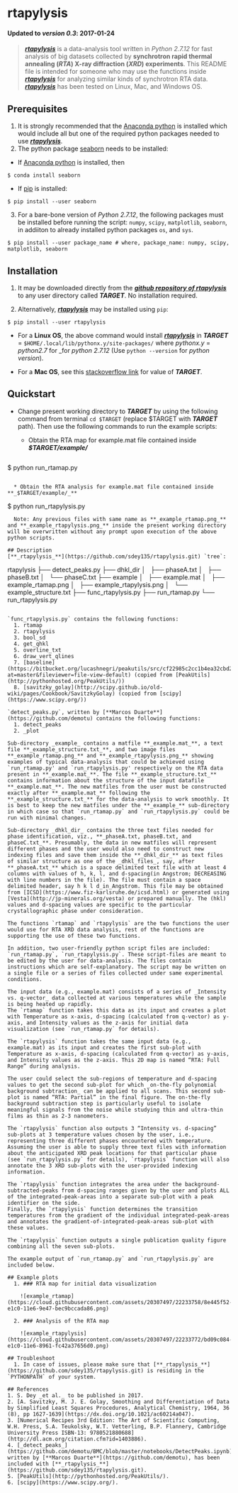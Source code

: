 # rtapylysis
#### Updated to _version 0.3_: 2017-01-24
> [**_rtapylysis_**](https://github.com/sdey135/rtapylysis.git) is a data-analysis tool written in *Python 2.7.12* for fast analysis of big datasets collected by **synchrotron rapid thermal annealing (_RTA_) X-ray diffraction (_XRD_) experiments**. 
> This README file is intended for someone who may use the functions inside [**_rtapylysis_**](https://github.com/sdey135/rtapylysis.git) for analyzing similar kinds of synchrotron RTA data. [**_rtapylysis_**](https://github.com/sdey135/rtapylysis.git) has been tested on Linux, Mac, and Windows OS.

## Prerequisites
1. It is strongly recommended that the [Anaconda python](https://www.continuum.io/downloads/) is installed which would include all but one of the required python packages needed to use [**_rtapylysis_**](https://github.com/sdey135/rtapylysis.git).  
2. The python package [seaborn](http://seaborn.pydata.org) needs to be installed:

  * If [Anaconda python](https://www.continuum.io/downloads/) is installed, then 

  ```
$ conda install seaborn
```

  * If [pip](https://pip.pypa.io/en/stable/) is installed:

  ```
$ pip install --user seaborn
```

3. For a bare-bone version of _Python 2.7.12_, the following packages must be installed before running the script: `numpy`, `scipy`, `matplotlib`, `seaborn`, in addiiton to already installed python packages `os`, and `sys`.

  ```
$ pip install --user package_name # where, package_name: numpy, scipy, matplotlib, seaborn 
```

## Installation
1. It may be downloaded directly from the [**_github repository of rtapylysis_**](https://github.com/sdey135/rtapylysis.git) to any user directory called **_TARGET_**. No installation required.

2. Alternatively, [**_rtapylysis_**](https://github.com/sdey135/rtapylysis.git) may be installed using `pip`:

  ```
$ pip install --user rtapylysis
```

  * For a **Linux OS**, the above command would install [**_rtapylysis_**](https://github.com/sdey135/rtapylysis.git) in **_TARGET_** = `$HOME/.local/lib/pythonx.y/site-packages/` where _pythonx.y_ = _python2.7_ for _for _python 2.7.12_ (Use `python --version` for _python version_). 

  * For a **Mac OS**, see this [stackoverflow link](http://stackoverflow.com/questions/7143077/how-can-i-install-packages-in-my-home-folder-with-pip) for value of **_TARGET_**.

## Quickstart
* Change present working directory to **_TARGET_** by using the following command from terminal `cd $TARGET` (replace $TARGET with **_TARGET_** path). Then use the following commands to run the example scripts:

  * Obtain the RTA map for example.mat file contained inside **_$TARGET/example/_**
  ```
$ python run_rtamap.py 
```

  * Obtain the RTA analysis for example.mat file contained inside **_$TARGET/example/_**
  ```
$ python run_rtapylysis.py 
```
  Note: Any previous files with same name as **_example_rtamap.png_** and **_example_rtapylysis.png_** inside the present working directory will be overwritten without any prompt upon execution of the above python scripts.

## Description
[**_rtapylysis_**](https://github.com/sdey135/rtapylysis.git) `tree`: 
```
rtapylysis
├── detect_peaks.py
├── dhkl_dir
│   ├── phaseA.txt
│   ├── phaseB.txt
│   └── phaseC.txt
├── example
│   ├── example.mat
│   ├── example_rtamap.png
│   ├── example_rtapylysis.png
│   └── example_structure.txt
├── func_rtapylysis.py
├── run_rtamap.py
└── run_rtapylysis.py
```

`func_rtapylysis.py` contains the following functions: 
  1. rtamap
  2. rtapylysis
  3. bool_sd
  4. get_qhkl
  5. overline_txt
  6. draw_vert_qlines
  7. [baseline](https://bitbucket.org/lucashnegri/peakutils/src/cf22985c2cc1b4ea32cbd201e368593caf598d71/peakutils/baseline.py?at=master&fileviewer=file-view-default) (copied from [PeakUtils](http://pythonhosted.org/PeakUtils/))
  8. [savitzky_golay](http://scipy.github.io/old-wiki/pages/Cookbook/SavitzkyGolay) (copied from [scipy](https://www.scipy.org/))

`detect_peaks.py`, written by [**Marcos Duarte**](https://github.com/demotu) contains the following functions:  
  1. detect_peaks
  2. _plot

Sub-directory _example_ contains a matfile **_example.mat_**, a text file **_example_structure.txt_**, and two image files **_example_rtamap.png_** and **_example_rtapylysis.png_** showing examples of typical data-analysis that could be achieved using `run_rtamap.py' and `run_rtapylysis.py' respectively on the RTA data present in **_example.mat_**. The file **_example_structure.txt_** contains information about the structure of the input datafile **_example.mat_**. The new matfiles from the user must be constructed exactly after **_example.mat_** following the **_example_structure.txt_** for the data-analysis to work smoothly. It is best to keep the new matfiles under the **_example_** sub-directory in which case so that `run_rtamap.py` and `run_rtapylysis.py` could be run with minimal changes.  

Sub-directory _dhkl_dir_ contains the three text files needed for phase identification, viz., **_phaseA.txt, phaseB.txt, and phaseC.txt_**. Presumably, the data in new matfiles will represent different phases and the user would also need to construct new indexing files and save them inside the **_dhkl_dir_** as text files of similar structure as one of the _dhkl_files_, say, after **_phaseA.txt_** which is a space delimited text file with at least 4 columns with values of h, k, l, and d-spacing(in Angstrom; DECREASING with line numbers in the file). The file must contain a space delimited header, say h k l d_in_Angstrom. This file may be obtained from [ICSD](https://www.fiz-karlsruhe.de/icsd.html) or generated using [Vesta](http://jp-minerals.org/vesta) or prepared manually. The (hkl) values and d-spacing values are specific to the particular crystallographic phase under consideration.

The functions `rtamap` and `rtapylysis` are the two functions the user would use for RTA XRD data analysis, rest of the functions are supporting the use of these two functions. 

In addition, two user-friendly python script files are included: `run_rtamap.py`, `run_rtapylysis.py`. These script-files are meant to be edited by the user for data-analysis. The files contain instructions which are self-explanatory. The script may be written on a single file or a series of files collected under same experimental conditions. 

The input data (e.g., example.mat) consists of a series of _Intensity vs. q-vector_ data collected at various temperatures while the sample is being heated up rapidly.   
The `rtamap` function takes this data as its input and creates a plot with Temperature as x-axis, d-spacing (calculated from q-vector) as y-axis, and Intensity values as the z-axis for initial data visualization (see `run_rtamap.py` for details).  

The `rtapylysis` function takes the same input data (e.g., example.mat) as its input and creates the first sub-plot with Temperature as x-axis, d-spacing (calculated from q-vector) as y-axis, and Intensity values as the z-axis. This 2D map is named “RTA: Full Range” during analysis.  

The user could select the sub-regions of temperature and d-spacing values to get the second sub-plot for which _on-the-fly polynomial background subtraction_ can be applied to all scans. This second sub-plot is named “RTA: Partial” in the final figure. The on-the-fly background subtraction step is particularly useful to isolate meaningful signals from the noise while studying thin and ultra-thin films as thin as 2-3 nanometers.  

The `rtapylysis` function also outputs 3 “Intensity vs. d-spacing” sub-plots at 3 temperature values chosen by the user, i.e., representing three different phases encountered with temperature. Assuming the user is able to supply three text files with information about the anticipated XRD peak locations for that particular phase (see `run_rtapylysis.py` for details), `rtapylysis` function will also annotate the 3 XRD sub-plots with the user-provided indexing information.  

The `rtapylysis` function integrates the area under the background-subtracted-peaks from d-spacing ranges given by the user and plots ALL of the integrated-peak-areas into a separate sub-plot with a peak identifier on the side.  
Finally, the `rtapylysis` function determines the transition temperatures from the gradient of the individual integrated-peak-areas and annotates the gradient-of-integrated-peak-areas sub-plot with these values.  

The `rtapylysis` function outputs a single publication quality figure combining all the seven sub-plots.  

The example output of `run_rtamap.py` and `run_rtapylysis.py` are included below.

## Example plots
  1. ### RTA map for initial data visualization  
  
    ![example_rtamap](https://cloud.githubusercontent.com/assets/20307497/22233758/8e445f52-e1c0-11e6-9e47-bec9bccada86.png)

  2. ### Analysis of the RTA map 
   
    ![example_rtapylysis](https://cloud.githubusercontent.com/assets/20307497/22233772/bd09c084-e1c0-11e6-8961-fc42a37656d0.png)

## Troubleshoot
  1. In case of issues, please make sure that [**_rtapylysis_**](https://github.com/sdey135/rtapylysis.git) is residing in the `PYTHONPATH` of your system.

## References
1. S. Dey _et al._ to be published in 2017.
2. [A. Savitzky, M. J. E. Golay, Smoothing and Differentiation of Data by Simplified Least Squares Procedures, Analytical Chemistry, 1964, 36 (8), pp 1627-1639](https://dx.doi.org/10.1021/ac60214a047).
3. [Numerical Recipes 3rd Edition: The Art of Scientific Computing, W.H. Press, S.A. Teukolsky, W.T. Vetterling, B.P. Flannery, Cambridge University Press ISBN-13: 9780521880688](http://dl.acm.org/citation.cfm?id=1403886).
4. [_detect_peaks_](https://github.com/demotu/BMC/blob/master/notebooks/DetectPeaks.ipynb), written by [**Marcos Duarte**](https://github.com/demotu), has been included with [**_rtapylysis_**](https://github.com/sdey135/rtapylysis.git).
5. [PeakUtils](http://pythonhosted.org/PeakUtils/).
6. [scipy](https://www.scipy.org/).

